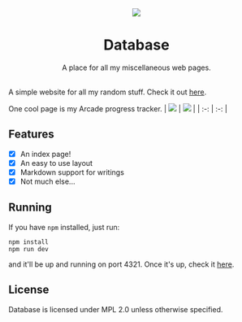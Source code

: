 <div align="center">
  <img src="https://cloud-177476td4-hack-club-bot.vercel.app/0image.png" />
  <h1>Database</h1>
  A place for all my miscellaneous web pages.  
</div>
<br />

A simple website for all my random stuff. Check it out [here](https://enycode.github.io/database).

One cool page is my Arcade progress tracker. 
| ![](https://cloud-q52ktd9p4-hack-club-bot.vercel.app/0image.png) | ![](https://cloud-3u6zdkiov-hack-club-bot.vercel.app/0image.png) |
| :-: | :-: |

## Features
- [x] An index page!
- [x] An easy to use layout
- [x] Markdown support for writings
- [x] Not much else...

## Running
If you have `npm` installed, just run:
```
npm install
npm run dev
```
and it'll be up and running on port 4321. Once it's up, check it [here](http://localhost:4321).

## License
Database is licensed under MPL 2.0 unless otherwise specified. 

